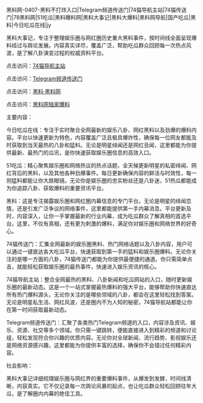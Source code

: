 #
黑料网-0407-黑料不打烊入口|Telegram频道传送门|74猫导航主站|74猫传送门|78黑料网|51吃瓜|黑料曝料网|黑料大事记|黑料大爆料|黑料网导航|国产吃瓜|黑料|今日吃瓜在线|jy

黑料大事记，专注于整理娱乐圈与网红圈历史重大黑料事件，按时间线全面呈现爆料经过与舆论发展。内容真实详尽，覆盖广泛，帮助吃瓜群众回顾每一次热点风波，是了解八卦演变过程的权威资料平台。


点击访问：<a href="https://74mao.com/">74猫导航主站</a>

点击访问：<a href="https://74mao.com/">Telegram频道传送门</a>

点击访问：<a href="https://sdbsd.pages.dev/">黑料·黑料网</a>

点击访问：<a href="https://qfwfg.pages.dev/">黑料网独家爆料</a>


主要内容：

今日吃瓜在线：专注于实时聚合全网最新的娱乐八卦、网红黑料以及劲爆的爆料内容。平台以快速更新为特色，内容覆盖广泛且极具爆炸性，确保每一位网友都能及时获取到当天最热的八卦和猛料。无论是明星绯闻还是网红丑闻，这里都能为你提供最新、最热门的瓜讯，是你快速获取娱乐圈信息的高效入口。

51吃瓜：精心聚焦娱乐圈和网络热议的热点话题，全天候更新明星的私密绯闻、网红背后的黑料，以及其他各种劲爆事件。每日更新确保内容的鲜活与时效性，每一则猛料都能让你大跌眼镜。无论你是娱乐圈的忠实粉丝还是八卦迷，51热瓜都能成为你追踪八卦、获取爆料的重要资讯平台。

黑料：这是专注揭露娱乐圈和网红圈内幕信息的专门平台。无论是明星的绯闻恋情，还是引发广泛争议的网络事件，这里都能提供第一手内幕消息。平台更新及时，内容深入，让你一手掌握最新的行业内幕，成为吃瓜群众了解真相的首选平台。这里，不仅有真相，还有更为刺激的爆料，满足你对娱乐圈和网络世界的好奇心。

74猫传送门：汇集全网最新的娱乐圈黑料、热门网络话题以及八卦内容，用户可以通过一键直达各大吃瓜平台，快速获取到第一手的猛料和娱乐圈爆料。无论你关注的是哪一方面的八卦，74猫传送门都能为你提供最便捷的通道。你只需简单点击，就能轻松获取娱乐圈的最热事件，快速进入娱乐资讯的核心。

74猫导航主站：整合全网最热的黑料、八卦新闻和吃瓜网站的入口，随时更新娱乐圈的最新动态。这是一个一站式掌握最热爆料的强大平台，能够帮助你快速直达所有热门爆料源头，无论你关注的是哪些领域的八卦，都会在这里轻松找到答案。无论是明星私生活、网红风波，还是圈内不为人知的秘密，74猫导航站都能让你在第一时间获取最新动态。

Telegram频道传送门：汇聚了各类热门Telegram频道的入口，内容涉及资讯、娱乐、资源、社交等多个领域。你只需一键跳转，便能直接进入到精彩的频道和讨论组，轻松发现符合你兴趣的优质内容。无论你对全球新闻、流行趋势、影视娱乐还是网络资源感兴趣，这里都能为你提供丰富的选择，确保你不会错过任何精彩内容。

社会影响：

黑料大事记详细梳理娱乐圈与网红界的重要爆料事件，从爆发到发酵，时间线清晰，内容真实。它不仅记录每一次舆论风暴的起点，也让吃瓜群众轻松回顾往年大瓜，是了解圈内内幕的绝佳工具。

<span style="display:none;">[Canonical link](https://github.com/biesiha753/354 ）</span>
